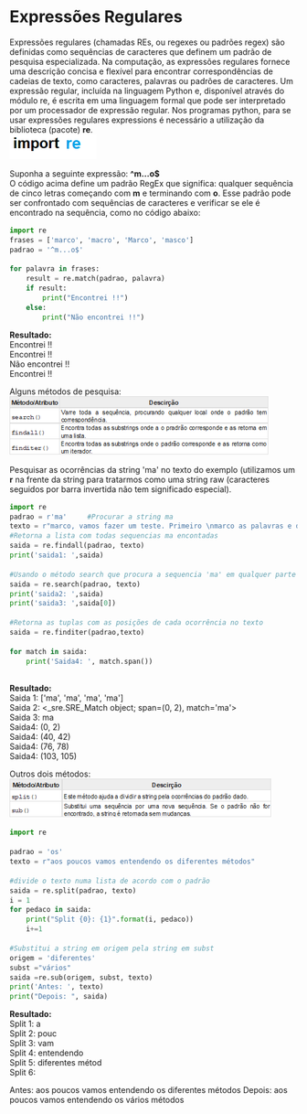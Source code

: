 # Expressões Regulares

Expressões regulares (chamadas REs, ou regexes ou padrões regex) são definidas como sequências de caracteres que definem um padrão de pesquisa especializada. Na computação, as expressões regulares fornece uma descrição concisa e flexível para encontrar correspondências de cadeias de texto, como caracteres, palavras ou padrões de caracteres. Um expressão regular, incluída na linguagem Python e, disponível através do módulo re, é escrita em uma linguagem formal que pode ser interpretado por um processador de expressão regular. 
Nos programas python, para se usar expressões regulares expressions é necessário a utilização da biblioteca (pacote) **re**.   
                        ![import](/imagens/re.png)


Suponha a seguinte expressão: **^m...o$** <br>
O código acima define um padrão RegEx que significa: qualquer sequência de cinco letras começando com **m** e terminando com **o**.
Esse padrão pode ser confrontado com sequências de caracteres e verificar se ele é encontrado na sequência, como no código abaixo:
``` python 	         
import re
frases = ['marco', 'macro', 'Marco', 'masco']
padrao = '^m...o$'

for palavra in frases:
    result = re.match(padrao, palavra)
    if result:
        print("Encontrei !!")
    else:
        print("Não encontrei !!")
```
**Resultado:** <br>
Encontrei !!<br>
Encontrei !!<br>
Não encontrei !!<br>
Encontrei !!<br>

Alguns métodos de pesquisa:<br> 
   ![import](/imagens/metodos.png)
   
Pesquisar as ocorrências da string 'ma' no texto do exemplo (utilizamos um **r** na frente da string para tratarmos como uma string raw (caracteres seguidos por barra invertida não tem significado especial). 
   
``` python
import re
padrao = r'ma'     #Procurar a string ma  
texto = r"marco, vamos fazer um teste. Primeiro \nmarco as palavras e depois envio ao marcondes o texto qua irá amassar o texto"
#Retorna a lista com todas sequencias ma encontadas
saida = re.findall(padrao, texto)
print('saida1: ',saida)

#Usando o método search que procura a sequencia 'ma' em qualquer parte do texto
saida = re.search(padrao, texto)
print('saida2: ',saida)
print('saida3: ',saida[0])

#Retorna as tuplas com as posições de cada ocorrência no texto
saida = re.finditer(padrao,texto)

for match in saida:
    print('Saida4: ', match.span())
 
```
**Resultado:** <br> 
Saida 1: ['ma', 'ma', 'ma', 'ma'] <br> 
Saida 2: <_sre.SRE_Match object; span=(0, 2), match='ma'> <br> 
Saida 3: ma <br> 
Saida4:  (0, 2) <br> 
Saida4:  (40, 42) <br> 
Saida4:  (76, 78) <br> 
Saida4:  (103, 105) <br> 

Outros dois métodos:
  ![import](/imagens/metodos1.png)

``` python
import re

padrao = 'os'      
texto = r"aos poucos vamos entendendo os diferentes métodos" 

#divide o texto numa lista de acordo com o padrão
saida = re.split(padrao, texto)
i = 1
for pedaco in saida:
    print("Split {0}: {1}".format(i, pedaco))
    i+=1 

#Substitui a string em origem pela string em subst    
origem = 'diferentes'     
subst ="vários"
saida =re.sub(origem, subst, texto)
print('Antes: ', texto)
print("Depois: ", saida)
```
**Resultado:** <br>
Split 1: a <br>
Split 2:  pouc <br>
Split 3:  vam <br>
Split 4:  entendendo <br> 
Split 5:  diferentes métod <br>
Split 6: <br>

Antes:  aos poucos vamos entendendo os diferentes métodos
Depois:  aos poucos vamos entendendo os vários métodos

